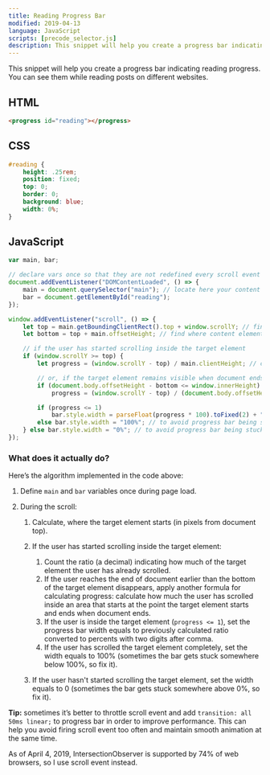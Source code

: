 ```yaml
---
title: Reading Progress Bar
modified: 2019-04-13
language: JavaScript
scripts: [precode_selector.js]
description: This snippet will help you create a progress bar indicating reading progress.
---
```


This snippet will help you create a progress bar indicating reading progress. You can see them while reading posts on different websites.

## HTML

```html
<progress id="reading"></progress>
```

## CSS

```css
#reading {
    height: .25rem;
    position: fixed;
    top: 0;
    border: 0;
    background: blue;
    width: 0%;
}
```

## JavaScript

```javascript
var main, bar;

// declare vars once so that they are not redefined every scroll event
document.addEventListener("DOMContentLoaded", () => {
    main = document.querySelector("main"); // locate here your content element to count progress in
    bar = document.getElementById("reading");
});

window.addEventListener("scroll", () => {
    let top = main.getBoundingClientRect().top + window.scrollY; // find where content element starts
    let bottom = top + main.offsetHeight; // find where content element ends

    // if the user has started scrolling inside the target element
    if (window.scrollY >= top) {
        let progress = (window.scrollY - top) / main.clientHeight; // count part of element we've scrolled

        // or, if the target element remains visible when document ends
        if (document.body.offsetHeight - bottom <= window.innerHeight)
            progress = (window.scrollY - top) / (document.body.offsetHeight - window.innerHeight);

        if (progress <= 1)
            bar.style.width = parseFloat(progress * 100).toFixed(2) + "%";
        else bar.style.width = "100%"; // to avoid progress bar being stuck a bit less than 100%
    } else bar.style.width = "0%"; // to avoid progress bar being stuck a bit more than 0%
});
```

### What does it actually do?

Here’s the algorithm implemented in the code above:

1.  Define `main` and `bar` variables once during page load.
2.  During the scroll:

    1.  Calculate, where the target element starts (in pixels from document top).
    2.  If the user has started scrolling inside the target element:

        1.  Count the ratio (a decimal) indicating how much of the target element the user has already scrolled.
        2.  If the user reaches the end of document earlier than the bottom of the target element disappears, apply another formula for calculating progress: calculate how much the user has scrolled inside an area that starts at the point the target element starts and ends when document ends.
        3.  If the user is inside the target element (`progress <= 1`), set the progress bar width equals to previously calculated ratio converted to percents with two digits after comma.
        4.  If the user has scrolled the target element completely, set the width equals to 100% (sometimes the bar gets stuck somewhere below 100%, so fix it).

    3.  If the user hasn't started scrolling the target element, set the width equals to 0 (sometimes the bar gets stuck somewhere above 0%, so fix it).

**Tip:** sometimes it’s better to throttle scroll event and add `transition: all 50ms linear;` to progress bar in order to improve performance. This can help you avoid firing scroll event too often and maintain smooth animation at the same time.

As of April 4, 2019, IntersectionObserver is supported by 74% of web browsers, so I use scroll event instead.
